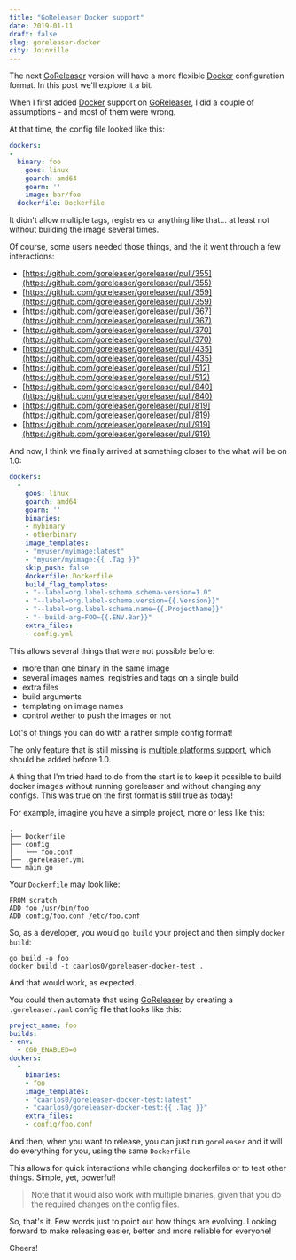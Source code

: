 ```yaml
---
title: "GoReleaser Docker support"
date: 2019-01-11
draft: false
slug: goreleaser-docker
city: Joinville
---
```


The next [GoReleaser](https://goreleaser.com/) version will have a more flexible [Docker](https://docker.io/) configuration
format. In this post we'll explore it a bit.

<!--more-->

When I first added [Docker](https://docker.io/) support on [GoReleaser](https://goreleaser.com/), I did a couple of
assumptions - and most of them were wrong.

At that time, the config file looked like this:

```yaml
dockers:
-
  binary: foo
	goos: linux
	goarch: amd64
	goarm: ''
	image: bar/foo
  dockerfile: Dockerfile
```

It didn't allow multiple tags, registries or anything like that… at least
not without building the image several times.

Of course, some users needed those things, and the it went through a few
interactions:

- [https://github.com/goreleaser/goreleaser/pull/355](https://github.com/goreleaser/goreleaser/pull/355)
- [https://github.com/goreleaser/goreleaser/pull/359](https://github.com/goreleaser/goreleaser/pull/359)
- [https://github.com/goreleaser/goreleaser/pull/367](https://github.com/goreleaser/goreleaser/pull/367)
- [https://github.com/goreleaser/goreleaser/pull/370](https://github.com/goreleaser/goreleaser/pull/370)
- [https://github.com/goreleaser/goreleaser/pull/435](https://github.com/goreleaser/goreleaser/pull/435)
- [https://github.com/goreleaser/goreleaser/pull/512](https://github.com/goreleaser/goreleaser/pull/512)
- [https://github.com/goreleaser/goreleaser/pull/840](https://github.com/goreleaser/goreleaser/pull/840)
- [https://github.com/goreleaser/goreleaser/pull/819](https://github.com/goreleaser/goreleaser/pull/819)
- [https://github.com/goreleaser/goreleaser/pull/919](https://github.com/goreleaser/goreleaser/pull/919)

And now, I think we finally arrived at something closer to the what will be on
1.0:

```yaml
dockers:
  -
    goos: linux
    goarch: amd64
    goarm: ''
    binaries:
    - mybinary
    - otherbinary
    image_templates:
    - "myuser/myimage:latest"
    - "myuser/myimage:{{ .Tag }}"
    skip_push: false
    dockerfile: Dockerfile
    build_flag_templates:
    - "--label=org.label-schema.schema-version=1.0"
    - "--label=org.label-schema.version={{.Version}}"
    - "--label=org.label-schema.name={{.ProjectName}}"
    - "--build-arg=FOO={{.ENV.Bar}}"
    extra_files:
    - config.yml
```

This allows several things that were not possible before:

- more than one binary in the same image
- several images names, registries and tags on a single build
- extra files
- build arguments
- templating on image names
- control wether to push the images or not

Lot's of things you can do with a rather simple config format!

The only feature that is still missing is
[multiple platforms support](https://github.com/goreleaser/goreleaser/issues/530),
which should be added before 1.0.

A thing that I'm tried hard to do from the start is to keep it possible to
build docker images without running goreleaser and without changing any
configs. This was true on the first format is still true as today!

For example, imagine you have a simple project, more or less like this:

```
.
├── Dockerfile
├── config
│   └── foo.conf
├── .goreleaser.yml
└── main.go
```

Your `Dockerfile` may look like:

```docker
FROM scratch
ADD foo /usr/bin/foo
ADD config/foo.conf /etc/foo.conf
```

So, as a developer, you would `go build` your project and then
simply `docker build`:

```shell
go build -o foo
docker build -t caarlos0/goreleaser-docker-test .
```

And that would work, as expected.

You could then automate that using [GoReleaser](https://goreleaser.com/) by creating a
`.goreleaser.yaml` config file that looks like this:

```yaml
project_name: foo
builds:
- env:
  - CGO_ENABLED=0
dockers:
  -
    binaries:
    - foo
    image_templates:
    - "caarlos0/goreleaser-docker-test:latest"
    - "caarlos0/goreleaser-docker-test:{{ .Tag }}"
    extra_files:
    - config/foo.conf
```

And then, when you want to release, you can just run `goreleaser` and it will
do everything for you, using the same `Dockerfile`.

This allows for quick interactions while changing dockerfiles or to test
other things. Simple, yet, powerful!

> Note that it would also work with multiple binaries, given that you do the
> required changes on the config files.

So, that's it. Few words just to point out how things are evolving.
Looking forward to make releasing easier, better and more reliable for everyone!

Cheers!